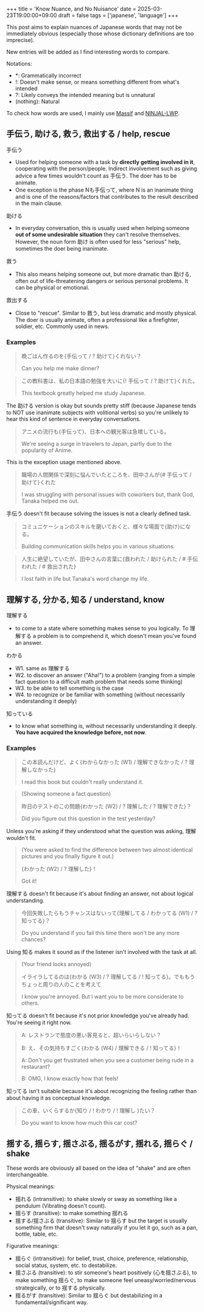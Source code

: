 +++
title = 'Know Nuance, and No Nuisance'
date = 2025-03-23T19:00:00+09:00
draft = false
tags = ['japanese', 'language']
+++

This post aims to explain nuances of Japanese words that may not be immediately obvious (especially those whose dictionary definitions are too imprecise).

New entries will be added as I find interesting words to compare.

Notations:
- *: Grammatically incorrect
- !: Doesn't make sense, or means something different from what's intended
- ?: Likely conveys the intended meaning but is unnatural
- (nothing): Natural

To check how words are used, I mainly use [Massif](https://massif.la/ja) and [NINJAL-LWP](https://tsukubawebcorpus.jp/search/).

## 手伝う, 助ける, 救う, 救出する / help, rescue

手伝う
- Used for helping someone with a task by **directly getting involved in it**, cooperating with the person/people. Indirect involvement such as giving advice a few times wouldn't count as 手伝う. The doer has to be animate.
- One exception is the phase Nも手伝って, where N is an inanimate thing and is one of the reasons/factors that contributes to the result described in the main clause.

助ける
- In everyday conversation, this is usually used when helping someone **out of some undesirable situation** they can't resolve themselves. However, the noun form 助け is often used for less "serious" help, sometimes the doer being inanimate.

救う
- This also means helping someone out, but more dramatic than 助ける, often out of life-threatening dangers or serious personal problems. It can be physical or emotional.

救出する
- Close to "rescue". Similar to 救う, but less dramatic and mostly physical. The doer is usually animate, often a professional like a firefighter, soldier, etc. Commonly used in news.

### Examples

> 晩ごはん作るのを{手伝って / ? 助けて}くれない？
>
> Can you help me make dinner?

> この教科書は、私の日本語の勉強を大いに{! 手伝って / ? 助けて}くれた。
>
> This textbook greatly helped me study Japanese.

The 助ける version is okay but sounds pretty stiff (because Japanese tends to NOT use inanimate subjects with volitional verbs) so you're unlikely to hear this kind of sentence in everyday conversations.

> アニメの流行も{手伝って}、日本への観光客は急増している。
>
> We're seeing a surge in travelers to Japan, partly due to the popularity of Anime.

This is the exception usage mentioned above.

> 職場の人間関係で深刻に悩んでいたところを、田中さんが{# 手伝って / 助けて}くれた
>
> I was struggling with personal issues with coworkers but, thank God, Tanaka helped me out.

手伝う doesn't fit because solving the issues is not a clearly defined task.

> コミュニケーションのスキルを磨いておくと、様々な場面で{助け}になる。
>
> Building communication skills helps you in various situations.


> 人生に絶望していたが、田中さんの言葉に{救われた / 助けられた / # 手伝われた / # 救出された}
>
> I lost faith in life but Tanaka's word change my life.


## 理解する, 分かる, 知る / understand, know

理解する
- to come to a state where something makes sense to you logically. To 理解する a problem is to comprehend it, which doesn't mean you've found an answer.

わかる
- W1. same as 理解する
- W2. to discover an answer ("Aha!") to a problem (ranging from a simple fact question to a difficult math problem that needs some thinking)
- W3. to be able to tell something is the case
- W4. to recognize or be familiar with something (without necessarily understanding it deeply)

知っている
- to know what something is, without necessarily understanding it deeply. **You have acquired the knowledge before, not now**.

### Examples

> この本読んだけど、よく{わからなかった (W1) / 理解できなかった / ? 理解しなかった}
>
> I read this book but couldn't really understand it.

> (Showing someone a fact question)
> 
> 昨日のテストのこの問題{わかった (W2) / ? 理解した / ? 理解できた}？
>
> Did you figure out this question in the test yesterday?

Unless you're asking if they understood what the question was asking, 理解 wouldn't fit.

> (You were asked to find the difference between two almost identical pictures and you finally figure it out.)
>
> {わかった (W2) / ? 理解した}！
> 
> Got it!

理解する doesn't fit because it's about finding an answer, not about logical understanding.

> 今回失敗したらもうチャンスはないって{理解してる / わかってる (W1) / ? 知ってる}？
>
> Do you understand if you fail this time there won't be any more chances?

Using 知る makes it sound as if the listener isn't involved with the task at all.

> (Your friend looks annoyed)
> 
> イライラしてるのは{わかる (W3) / ? 理解してる / ! 知ってる}。でももうちょっと周りの人のことを考えて
>
> I know you're annoyed. But I want you to be more considerate to others.

知ってる doesn't fit because it's not prior knowledge you've already had. You're seeing it right now.

> A: レストランで態度の悪い客見ると、超いらいらしない？
>
> B: え、その気持ちすごく{わかる (W4) / 理解できる / ! 知ってる}！
>
> A: Don't you get frustrated when you see a customer being rude in a restaurant?
>
> B: OMG, I know exactly how that feels!

知ってる isn't suitable because it's about recognizing the feeling rather than about having it as conceptual knowledge.

> この車、いくらするか{知り / ! わかり / ! 理解し }たい？
>
> Do you want to know how much this car cost?

<!-- 
彼の気持ちをわかってあげたいが、わからない
! 彼の気持ちを知ってあげたいが、しれない why???
-->

## 揺する, 揺らす, 揺さぶる, 揺るがす, 揺れる, 揺らぐ / shake

These words are obviously all based on the idea of "shake" and are often interchangeable.

Physical meanings:

- 揺れる (intransitive): to shake slowly or sway as something like a pendulum (Vibrating doesn't count).
- 揺らす (transitive): to make something 揺れる
- 揺する/揺さぶる (transitive): Similar to 揺らす but the target is usually something firm that doesn't sway naturally if you let it go, such as a pan, bottle, table, etc.

Figurative meanings:

- 揺らぐ (intransitive): for belief, trust, choice, preference, relationship, social status, system, etc. to destabilize.
- 揺さぶる (transitive): to stir someone's heart positively (心を揺さぶる), to make something 揺らぐ, to make someone feel uneasy/worried/nervous strategically, or to 揺する physically.
- 揺るがす (transitive): Similar to 揺らぐ but destabilizing in a fundamental/significant way.

<!--
 体を揺らす
	156 	7.51 	3.15 
 髪を揺らす
	75 	10.71 	6.28 
 心を揺らす
	64 	6.54 	2.18 
 身体を揺らす
	62 	8.28 	3.90 
 肩を揺らす
	53 	9.68 	5.27 
 ネットを揺らす
	38 	7.99 	3.61 
 木を揺らす
	33 	7.61 	3.24 
 葉を揺らす
	31 	7.89 	3.51 
 頭を揺らす


 体を揺する
	103 	8.82 	2.56 
 身体を揺する
	46 	9.75 	3.49 
 肩を揺する
	37 	11.07 	4.80 
 木を揺する
	22 	8.93 	2.67 
 頭を揺する
	11 	7.03 	0.77 
 瓶を揺する
	8 	10.24 	3.94 
 心を揺する
	7 	5.25 	-1.01 
 【人名】を揺する
	5 	0.92 	-5.34 
 身を揺する
	5 	6.12 	-0.15 
 【一般】を揺する
	4 	0.85 	-5.42 
 からだを揺する
	4 	9.06 	2.77 
 上半身を揺する
	4 	10.74 	4.37 
 包丁を揺する
-->

